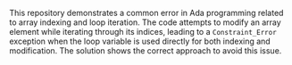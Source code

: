 This repository demonstrates a common error in Ada programming related to array indexing and loop iteration. The code attempts to modify an array element while iterating through its indices, leading to a `Constraint_Error` exception when the loop variable is used directly for both indexing and modification. The solution shows the correct approach to avoid this issue.